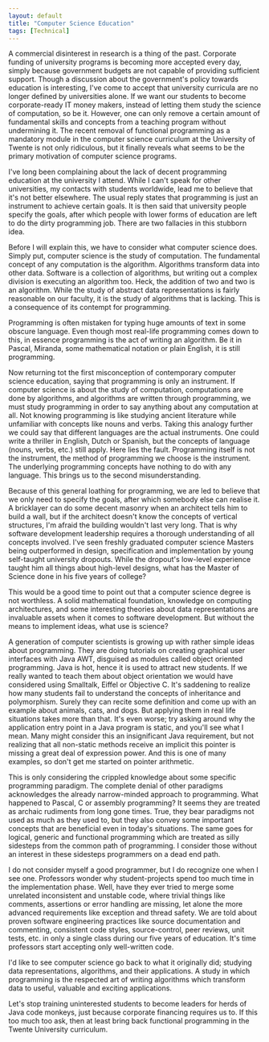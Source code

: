 ```yaml
---
layout: default
title: "Computer Science Education"
tags: [Technical]
---
```


A commercial disinterest in research is a thing of the past. Corporate funding of university programs is becoming more accepted every day, simply because
government budgets are not capable of providing sufficient support. Though a discussion about the government's policy towards education is interesting, I've come to
accept that university curricula are no longer defined by universities alone. If we want our students to become corporate-ready IT money makers, instead of letting them study the science of computation, so be it. However, one can only remove a certain amount of fundamental skills and concepts from a teaching program without undermining it. The recent removal of functional programming as a mandatory module in the computer science curriculum at the University of Twente is not only ridiculous, but it finally reveals what seems to be the primary motivation of computer science programs. 

I've long been complaining about the lack of decent programming education at the university I attend. While I can't speak for other universities, my contacts with students
worldwide, lead me to believe that it's not better elsewhere. The usual reply states that programming is just an
instrument to achieve certain goals. It is then said that university people specify the goals, after which people with lower forms of education
are left to do the dirty programming job. There are two fallacies in this stubborn idea.
 
Before I will explain this, we have to consider what computer science does. Simply put, computer science is the study of computation.
The fundamental concept of any computation is the algorithm. Algorithms transform data into other data. Software is a collection of
algorithms, but writing out a complex division is executing an algorithm too. Heck, the addition of two and two is an algorithm. While the study of abstract data representations is fairly reasonable on our faculty, it is the study of algorithms that is lacking. This is a consequence of its contempt for programming. 

Programming is often mistaken for typing huge amounts of text in some obscure language. Even though most real-life programming comes down to this, in essence programming is the act of writing an algorithm. Be it in Pascal, Miranda, some mathematical notation or plain English, it is still programming. 

Now returning tot the first misconception of contemporary computer science education, saying that programming is only an instrument. If
computer science is about the study of computation, computations are done by algorithms, and algorithms are written through programming, we must study
programming in order to say anything about any computation at all. Not knowing programming is like studying ancient
literature while unfamiliar with concepts like nouns and verbs. Taking this analogy further we could say that different
languages are the actual instruments. One could write a thriller in English, Dutch or Spanish, but the concepts of
language (nouns, verbs, etc.) still apply. Here lies the fault. Programming itself is not the instrument, the method of programming we
choose is the instrument. The underlying programming concepts have nothing to do with any language. This brings us to the second misunderstanding.

Because of this general loathing for programming, we are led to believe that we only need to specify the goals, after which somebody else can realise it. A bricklayer can do some decent masonry when an architect tells him to build a wall, but if the architect doesn't know the concepts of vertical structures, I'm afraid the building wouldn't last very long. That is why software development leadership requires a thorough understanding of all concepts involved. I've seen freshly graduated computer science Masters being outperformed in design, specification and implementation by young self-taught university dropouts. While the dropout's low-level experience taught him all things about high-level designs, what has the Master of Science done in his five years of college?

This would be a good time to point out that a computer science degree is not worthless. A solid mathematical foundation, knowledge on computing architectures, and
some interesting theories about data representations are invaluable assets when it comes to software development. But without the means to implement
ideas, what use is science? 

A generation of computer scientists is growing up with rather simple ideas about programming. They are doing tutorials on creating graphical user interfaces
with Java AWT, disguised as modules called object oriented programming. Java is hot, hence it is used to attract new students. If we really
wanted to teach them about object orientation we would have considered using Smalltalk, Eiffel or Objective C. It's saddening to realize how many
students fail to understand the concepts of inheritance and polymorphism. Surely they can recite some definition and come up with an example about
animals, cats, and dogs. But applying them in real life situations takes more than that. It's even worse; try asking around why the application entry point in a Java program is static, and you'll see what I mean. Many might consider this an insignificant Java requirement, but not realizing that all non-static methods receive an implicit this pointer is missing a great deal of expression power. And this is one of many examples, so don't get me started on pointer arithmetic. 

This is only considering the crippled knowledge about some specific programming paradigm. The complete denial of other paradigms acknowledges the already narrow-minded approach to programming. What happened to Pascal, C or assembly programming? It seems they are treated as archaic rudiments from long gone times. True, they bear paradigms not used as much as they used to, but they also convey some important concepts that are beneficial even in today's situations. The same goes for logical, generic and functional programming which are treated as silly sidesteps from the common path of programming. I consider those without an interest in these sidesteps programmers on a dead end path. 

I do not consider myself a good programmer, but I do recognize one when I see one. Professors wonder why student-projects spend too much time in the implementation phase. Well, have they ever tried to merge some unrelated inconsistent and unstable code, where trivial things like comments, assertions or error handling are missing, let alone the more advanced requirements like exception and thread safety. We are told about proven software engineering practices like source documentation and commenting, consistent code styles, source-control, peer reviews, unit tests, etc. in only a single class during our five years of education. It's time professors start accepting only well-written code. 

I'd like to see computer science go back to what it originally did; studying data representations, algorithms, and their applications. A study in which programming is the respected art of writing algorithms which transform data to useful, valuable and exciting applications. 

Let's stop training uninterested students to become leaders for herds of Java code monkeys, just because corporate financing requires us to. If this too much too ask, then at least bring back functional programming in the Twente University curriculum. 
